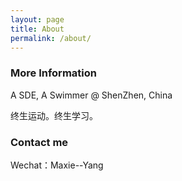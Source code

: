 ```yaml
---
layout: page
title: About
permalink: /about/
---
```



### More Information
A SDE, A Swimmer @ ShenZhen, China


终生运动。终生学习。




### Contact me
Wechat：Maxie--Yang

